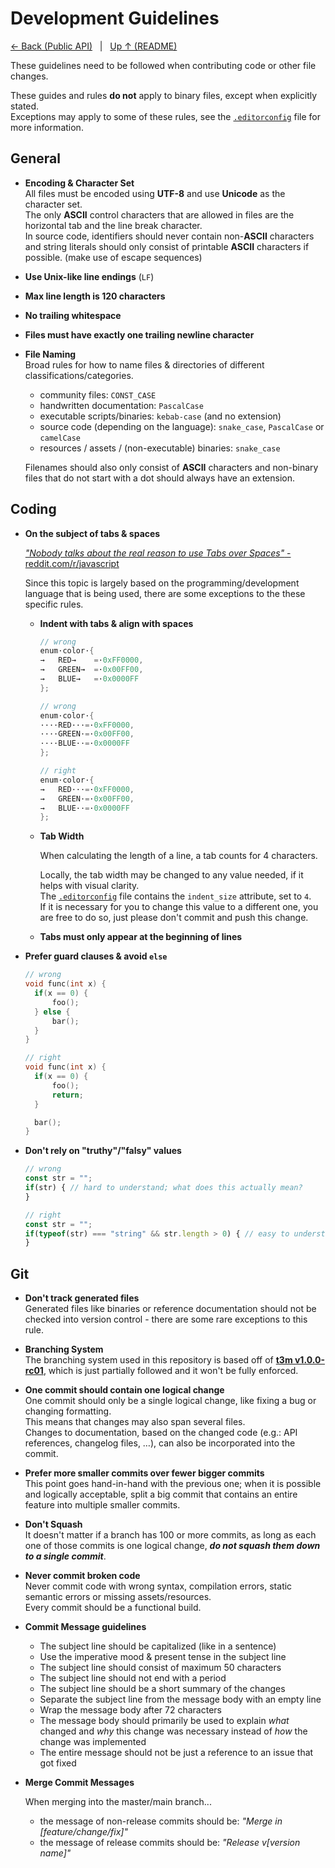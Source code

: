 <!--
  Copyright (c) 2022 Michael Federczuk
  SPDX-License-Identifier: CC-BY-SA-4.0
-->

# Development Guidelines #

[← Back (Public API)](PublicApi.md) &nbsp; | &nbsp;
[Up ↑ (README)](README.md)

These guidelines need to be followed when contributing code or other file changes.

These guides and rules **do not** apply to binary files, except when explicitly stated.  
Exceptions may apply to some of these rules, see the [`.editorconfig`](../.editorconfig) file for more information.

## General ##

* **Encoding & Character Set**  
  All files must be encoded using **UTF-8** and use **Unicode** as the character set.  
  The only **ASCII** control characters that are allowed in files are the horizontal tab and the line break character.  
  In source code, identifiers should never contain non-**ASCII** characters and string literals should only consist of
  printable **ASCII** characters if possible. (make use of escape sequences)

* **Use Unix-like line endings** (`LF`)

* **Max line length is 120 characters**

* **No trailing whitespace**

* **Files must have exactly one trailing newline character**

* **File Naming**  
  Broad rules for how to name files & directories of different classifications/categories.

  * community files: `CONST_CASE`
  * handwritten documentation: `PascalCase`
  * executable scripts/binaries: `kebab-case` (and no extension)
  * source code (depending on the language): `snake_case`, `PascalCase` or `camelCase`
  * resources / assets / (non-executable) binaries: `snake_case`

  Filenames should also only consist of **ASCII** characters and non-binary files that do not start with a dot should
  always have an extension.

## Coding ##

* **On the subject of tabs & spaces**

  [_"Nobody talks about the real reason to use Tabs over Spaces"_ - reddit.com/r/javascript](https://redd.it/c8drjo)

  Since this topic is largely based on the programming/development language that is being used, there are some
  exceptions to the these specific rules.

  * **Indent with tabs & align with spaces**

    ```c
    // wrong
    enum·color·{
    →	RED→	=·0xFF0000,
    →	GREEN→	=·0x00FF00,
    →	BLUE→	=·0x0000FF
    };
    ```

    ```c
    // wrong
    enum·color·{
    ····RED···=·0xFF0000,
    ····GREEN·=·0x00FF00,
    ····BLUE··=·0x0000FF
    };
    ```

    ```c
    // right
    enum·color·{
    →	RED···=·0xFF0000,
    →	GREEN·=·0x00FF00,
    →	BLUE··=·0x0000FF
    };
    ```

  * **Tab Width**

    When calculating the length of a line, a tab counts for 4 characters.

    Locally, the tab width may be changed to any value needed, if it helps with visual clarity.  
    The [`.editorconfig`](../../.editorconfig) file contains the `indent_size` attribute, set to `4`.  
    If it is necessary for you to change this value to a different one, you are free to do so, just please don't commit
    and push this change.

  * **Tabs must only appear at the beginning of lines**

* **Prefer guard clauses & avoid `else`**

  ```c
  // wrong
  void func(int x) {
  	if(x == 0) {
  		foo();
  	} else {
  		bar();
  	}
  }
  ```

  ```c
  // right
  void func(int x) {
  	if(x == 0) {
  		foo();
  		return;
  	}

  	bar();
  }
  ```

* **Don't rely on "truthy"/"falsy" values**

  ```js
  // wrong
  const str = "";
  if(str) { // hard to understand; what does this actually mean?
  }
  ```

  ```js
  // right
  const str = "";
  if(typeof(str) === "string" && str.length > 0) { // easy to understand; no ambiguity what this check is supposed to do
  }
  ```

## Git ##

* **Don't track generated files**  
  Generated files like binaries or reference documentation should not be checked into version control - there are some
  rare exceptions to this rule.

* **Branching System**  
  The branching system used in this repository is based off of **[t3m v1.0.0-rc01]**, which is just partially followed
  and it won't be fully enforced.

* **One commit should contain one logical change**  
  One commit should only be a single logical change, like fixing a bug or changing formatting.  
  This means that changes may also span several files.  
  Changes to documentation, based on the changed code (e.g.: API references, changelog files, …), can also be
  incorporated into the commit.

* **Prefer more smaller commits over fewer bigger commits**  
  This point goes hand-in-hand with the previous one; when it is possible and logically acceptable, split a big commit
  that contains an entire feature into multiple smaller commits.

* **Don't Squash**  
  It doesn't matter if a branch has 100 or more commits, as long as each one of those commits is one logical change,
  ***do not squash them down to a single commit***.

* **Never commit broken code**  
  Never commit code with wrong syntax, compilation errors, static semantic errors or missing assets/resources.  
  Every commit should be a functional build.

* **Commit Message guidelines**
  * The subject line should be capitalized (like in a sentence)
  * Use the imperative mood & present tense in the subject line
  * The subject line should consist of maximum 50 characters
  * The subject line should not end with a period
  * The subject line should be a short summary of the changes
  * Separate the subject line from the message body with an empty line
  * Wrap the message body after 72 characters
  * The message body should primarily be used to explain *what* changed and *why* this change was necessary instead of
    *how* the change was implemented
  * The entire message should not be just a reference to an issue that got fixed

* **Merge Commit Messages**

  When merging into the master/main branch...

  * the message of non-release commits should be: _"Merge in [feature/change/fix]"_
  * the message of release commits should be: _"Release v[version name]"_

[t3m v1.0.0-rc01]: https://github.com/mfederczuk/t3m/tree/v1.0.0-rc01
